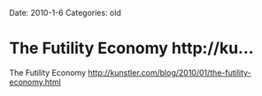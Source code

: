 Date: 2010-1-6
Categories: old

# The Futility Economy http://ku...

The Futility Economy <a href="http://kunstler.com/blog/2010/01/the-futility-economy.html" rel="nofollow">http://kunstler.com/blog/2010/01/the-futility-economy.html</a>
